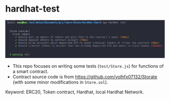 # hardhat-test

![](./screenshot.png)

- This repo focuses on writing some tests (`test/Store.js`) for functions of a smart contract.
- Contract source code is from https://github.com/volhfx07132/Storate (with some minor modifications in `Store.sol`).

Keyword: ERC20, Token contract, Hardhat, local Hardhat Network.
